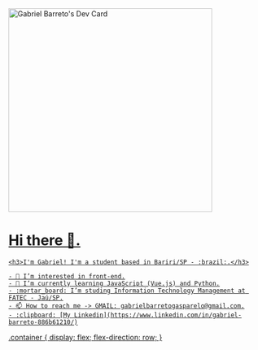
<div class="container">
  <div>
    <a href="https://app.daily.dev/kkjbarreto"><img src="https://api.daily.dev/devcards/25d485959b5e48b39798a43029e4cc90.png?r=51m" width="400" alt="Gabriel Barreto's Dev Card"/>
  </div>
  <div>
    <h1>Hi there 👋.</h1>
    
    <h3>I'm Gabriel! I'm a student based in Bariri/SP - :brazil:.</h3>
    
    - 👀 I’m interested in front-end.
    - 🌱 I’m currently learning JavaScript (Vue.js) and Python.
    - :mortar_board: I’m studing Information Technology Management at FATEC - Jaú/SP.
    - 📫 How to reach me -> GMAIL: gabrielbarretogasparelo@gmail.com.
    - :clipboard: [My Linkedin](https://www.linkedin.com/in/gabriel-barreto-886b61210/)
  </div>
</div>
  
.container {
  display: flex;
  flex-direction: row;
}
